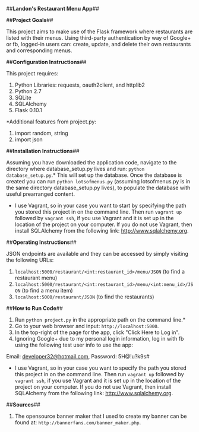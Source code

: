 ##**Landon's Restaurant Menu App**##

##**Project Goals**##

This project aims to make use of the Flask framework where restaurants are
listed with their menus. Using third-party authentication by way of Google+
or fb, logged-in users can: create, update, and delete their own restaurants
and corresponding menus.

##**Configuration Instructions**##

This project requires:

1. Python Libraries: requests, oauth2client, and httplib2
2. Python 2.7
3. SQLite
4. SQLAlchemy
5. Flask 0.10.1

*Additional features from project.py:

1. import random, string
2. import json

##**Installation Instructions**##

Assuming you have downloaded the application code, navigate to the directory
where database_setup.py lives and run: `python database_setup.py`.* This will
set up the database. Once the database is created you can run
`python lotsofmenus.py` (assuming lotsofmenus.py is in the same directory
database_setup.py lives), to populate the database with useful prearranged
content.

* I use Vagrant, so in your case you want to start by specifying the path you
stored this project in on the command line. Then run `vagrant up` followed by
`vagrant ssh`, if you use Vagrant and it is set up in the location of the
project on your computer. If you do not use Vagrant, then install SQLAlchemy
from the following link: http://www.sqlalchemy.org.

##**Operating Instructions**##

JSON endpoints are available and they can be accessed by simply visiting the
following URLs:

1. `localhost:5000/restaurant/<int:restaurant_id>/menu/JSON`
(to find a restaurant menu)
2. `localhost:5000/restaurant/<int:restaurant_id>/menu/<int:menu_id>/JSON`
(to find a menu item)
3. `localhost:5000/restaurant/JSON`
(to find the restaurants)

##**How to Run Code**##

1. Run `python project.py` in the appropriate path on the command line.*
2. Go to your web browser and input: `http://localhost:5000`.
3. In the top-right of the page for the app, click "Click Here to Log in".
4. Ignoring Google+ due to my personal login information, log in with fb using
the following test user info to use the app:

Email: developer32@hotmail.com, Password: 5H@!u?k9s#

* I use Vagrant, so in your case you want to specify the path you stored this
project in on the command line. Then run `vagrant up` followed by
`vagrant ssh`, if you use Vagrant and it is set up in the location of the
project on your computer. If you do not use Vagrant, then install SQLAlchemy
from the following link: http://www.sqlalchemy.org.

##**Sources**##

1. The opensource banner maker that I used to create my banner can be found at:
`http://bannerfans.com/banner_maker.php`.
